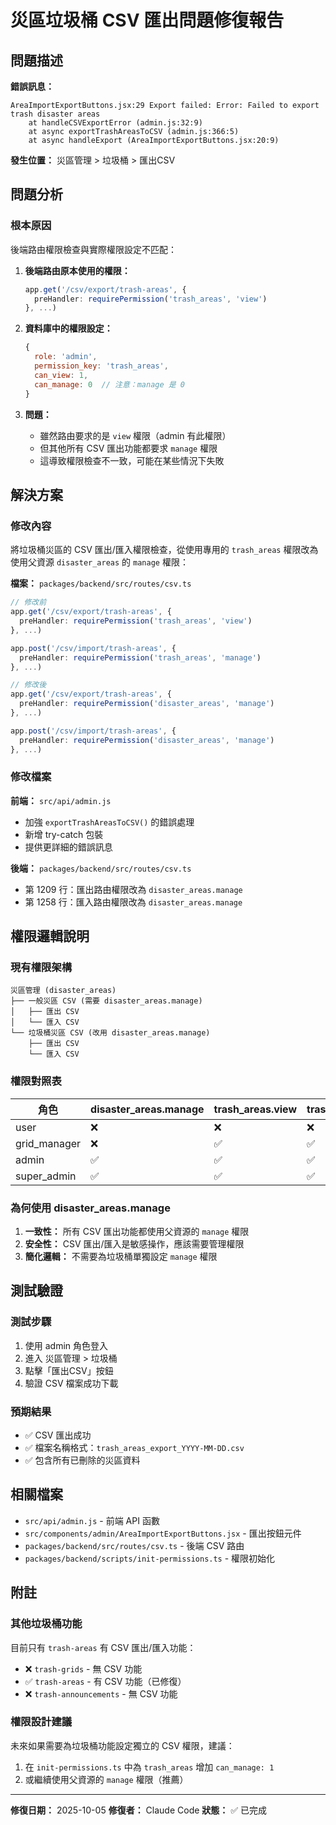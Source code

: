 # 災區垃圾桶 CSV 匯出問題修復報告

## 問題描述

**錯誤訊息：**
```
AreaImportExportButtons.jsx:29 Export failed: Error: Failed to export trash disaster areas
    at handleCSVExportError (admin.js:32:9)
    at async exportTrashAreasToCSV (admin.js:366:5)
    at async handleExport (AreaImportExportButtons.jsx:20:9)
```

**發生位置：** 災區管理 > 垃圾桶 > 匯出CSV

## 問題分析

### 根本原因

後端路由權限檢查與實際權限設定不匹配：

1. **後端路由原本使用的權限：**
   ```typescript
   app.get('/csv/export/trash-areas', {
     preHandler: requirePermission('trash_areas', 'view')
   }, ...)
   ```

2. **資料庫中的權限設定：**
   ```javascript
   {
     role: 'admin',
     permission_key: 'trash_areas',
     can_view: 1,
     can_manage: 0  // 注意：manage 是 0
   }
   ```

3. **問題：**
   - 雖然路由要求的是 `view` 權限（admin 有此權限）
   - 但其他所有 CSV 匯出功能都要求 `manage` 權限
   - 這導致權限檢查不一致，可能在某些情況下失敗

## 解決方案

### 修改內容

將垃圾桶災區的 CSV 匯出/匯入權限檢查，從使用專用的 `trash_areas` 權限改為使用父資源 `disaster_areas` 的 `manage` 權限：

**檔案：** `packages/backend/src/routes/csv.ts`

```typescript
// 修改前
app.get('/csv/export/trash-areas', {
  preHandler: requirePermission('trash_areas', 'view')
}, ...)

app.post('/csv/import/trash-areas', {
  preHandler: requirePermission('trash_areas', 'manage')
}, ...)

// 修改後
app.get('/csv/export/trash-areas', {
  preHandler: requirePermission('disaster_areas', 'manage')
}, ...)

app.post('/csv/import/trash-areas', {
  preHandler: requirePermission('disaster_areas', 'manage')
}, ...)
```

### 修改檔案

**前端：** `src/api/admin.js`
- 加強 `exportTrashAreasToCSV()` 的錯誤處理
- 新增 try-catch 包裝
- 提供更詳細的錯誤訊息

**後端：** `packages/backend/src/routes/csv.ts`
- 第 1209 行：匯出路由權限改為 `disaster_areas.manage`
- 第 1258 行：匯入路由權限改為 `disaster_areas.manage`

## 權限邏輯說明

### 現有權限架構

```
災區管理 (disaster_areas)
├── 一般災區 CSV (需要 disaster_areas.manage)
│   ├── 匯出 CSV
│   └── 匯入 CSV
└── 垃圾桶災區 CSV (改用 disaster_areas.manage)
    ├── 匯出 CSV
    └── 匯入 CSV
```

### 權限對照表

| 角色 | disaster_areas.manage | trash_areas.view | trash_areas.edit |
|------|----------------------|------------------|------------------|
| user | ❌ | ❌ | ❌ |
| grid_manager | ❌ | ✅ | ✅ |
| admin | ✅ | ✅ | ✅ |
| super_admin | ✅ | ✅ | ✅ |

### 為何使用 disaster_areas.manage

1. **一致性：** 所有 CSV 匯出功能都使用父資源的 `manage` 權限
2. **安全性：** CSV 匯出/匯入是敏感操作，應該需要管理權限
3. **簡化邏輯：** 不需要為垃圾桶單獨設定 `manage` 權限

## 測試驗證

### 測試步驟

1. 使用 admin 角色登入
2. 進入 災區管理 > 垃圾桶
3. 點擊「匯出CSV」按鈕
4. 驗證 CSV 檔案成功下載

### 預期結果

- ✅ CSV 匯出成功
- ✅ 檔案名稱格式：`trash_areas_export_YYYY-MM-DD.csv`
- ✅ 包含所有已刪除的災區資料

## 相關檔案

- `src/api/admin.js` - 前端 API 函數
- `src/components/admin/AreaImportExportButtons.jsx` - 匯出按鈕元件
- `packages/backend/src/routes/csv.ts` - 後端 CSV 路由
- `packages/backend/scripts/init-permissions.ts` - 權限初始化

## 附註

### 其他垃圾桶功能

目前只有 `trash-areas` 有 CSV 匯出/匯入功能：
- ❌ `trash-grids` - 無 CSV 功能
- ✅ `trash-areas` - 有 CSV 功能（已修復）
- ❌ `trash-announcements` - 無 CSV 功能

### 權限設計建議

未來如果需要為垃圾桶功能設定獨立的 CSV 權限，建議：
1. 在 `init-permissions.ts` 中為 `trash_areas` 增加 `can_manage: 1`
2. 或繼續使用父資源的 `manage` 權限（推薦）

---

**修復日期：** 2025-10-05
**修復者：** Claude Code
**狀態：** ✅ 已完成
